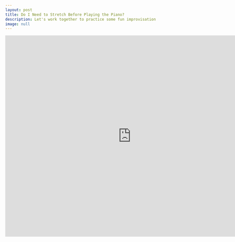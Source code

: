```yaml
---
layout: post
title: Do I Need to Stretch Before Playing the Piano?
description: Let's work together to practice some fun improvisation
image: null
---
```

<iframe width="800" height="640" src="https://www.youtube.com/embed/MK8qRGhyUQg" frameborder="0" allow="accelerometer; autoplay; encrypted-media; gyroscope; picture-in-picture" allowfullscreen align="middle"></iframe>
